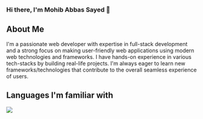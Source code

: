 ### Hi there, I'm Mohib Abbas Sayed 👋

## About Me
I'm a passionate web developer with expertise in full-stack development and a strong focus on making user-friendly web applications using modern web technologies and frameworks. I have hands-on experience in various tech-stacks by building real-life projects. I'm always eager to learn new frameworks/technologies that contribute to the overall seamless experience of users.

## Languages I'm familiar with
<img src="https://www.google.com/url?sa=i&url=https%3A%2F%2Fcommons.wikimedia.org%2Fwiki%2FFile%3AHTML5_Badge.svg&psig=AOvVaw2V1EbnJVVSwtG5c_k6NvaC&ust=1687600119640000&source=images&cd=vfe&ved=0CBEQjRxqFwoTCIjEqb-O2f8CFQAAAAAdAAAAABAI"/>

